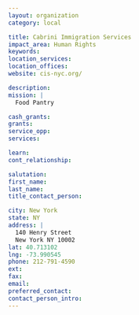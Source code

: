 ```yaml
---
layout: organization
category: local

title: Cabrini Immigration Services
impact_area: Human Rights
keywords: 
location_services: 
location_offices: 
website: cis-nyc.org/‎

description: 
mission: |
  Food Pantry

cash_grants: 
grants: 
service_opp: 
services: 

learn: 
cont_relationship: 

salutation: 
first_name: 
last_name: 
title_contact_person: 

city: New York
state: NY
address: |
  140 Henry Street    
  New York NY 10002
lat: 40.713102
lng: -73.990545
phone: 212-791-4590
ext: 
fax: 
email: 
preferred_contact: 
contact_person_intro: 
---
```

